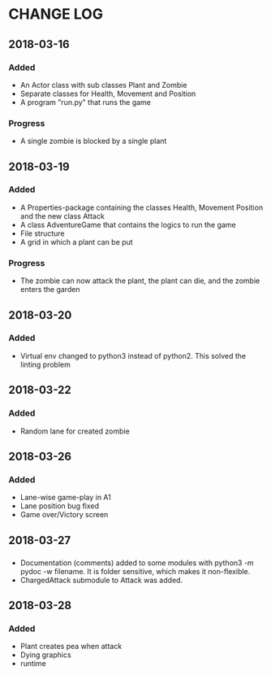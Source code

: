 # CHANGE LOG

## 2018-03-16

### Added
* An Actor class with sub classes Plant and Zombie
* Separate classes for Health, Movement and Position
* A program "run.py" that runs the game

### Progress
* A single zombie is blocked by a single plant

## 2018-03-19

### Added
* A Properties-package containing the classes Health, Movement Position and the new class Attack
* A class AdventureGame that contains the logics to run the game
* File structure
* A grid in which a plant can be put

### Progress
* The zombie can now attack the plant, the plant can die, and the zombie enters the garden

## 2018-03-20

### Added
* Virtual env changed to python3 instead of python2. This solved the linting problem

## 2018-03-22

### Added
* Random lane for created zombie

## 2018-03-26

### Added
* Lane-wise game-play in A1
* Lane position bug fixed
* Game over/Victory screen

## 2018-03-27

###
* Documentation (comments) added to some modules with python3 -m pydoc -w filename. It is folder sensitive, which makes it non-flexible.
* ChargedAttack submodule to Attack was added.

## 2018-03-28

### Added
* Plant creates pea when attack
* Dying graphics
* runtime
